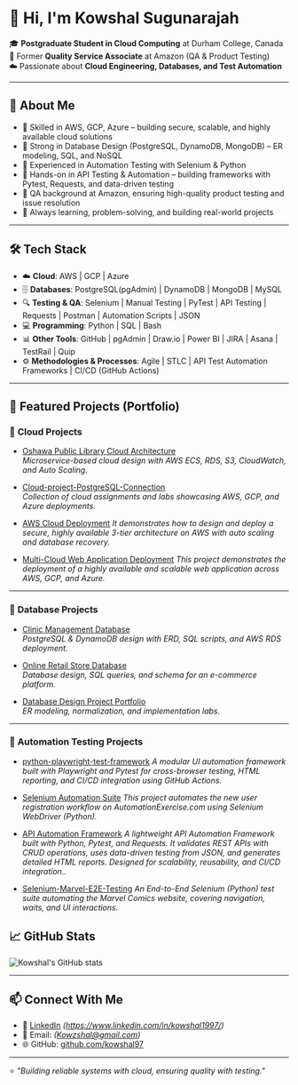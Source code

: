 # 👋 Hi, I'm Kowshal Sugunarajah  

🎓 **Postgraduate Student in Cloud Computing** at Durham College, Canada  
💼 Former **Quality Service Associate** at Amazon (QA & Product Testing)  
☁️ Passionate about **Cloud Engineering, Databases, and Test Automation**  

---

## 🚀 About Me
- 🔹 Skilled in AWS, GCP, Azure – building secure, scalable, and highly available cloud solutions
- 🔹 Strong in Database Design (PostgreSQL, DynamoDB, MongoDB) – ER modeling, SQL, and NoSQL
- 🔹 Experienced in Automation Testing with Selenium & Python
- 🔹 Hands-on in API Testing & Automation – building frameworks with Pytest, Requests, and data-driven testing
- 🔹 QA background at Amazon, ensuring high-quality product testing and issue resolution
- 🔹 Always learning, problem-solving, and building real-world projects


---

## 🛠️ Tech Stack
- ☁️ **Cloud**: AWS | GCP | Azure
- 🗄️ **Databases**: PostgreSQL(pgAdmin) | DynamoDB | MongoDB | MySQL
- 🔍 **Testing & QA**: Selenium | Manual Testing | PyTest | API Testing | Requests | Postman | Automation Scripts | JSON
- 💻 **Programming**: Python | SQL | Bash
- 📊 **Other Tools**: GitHub | pgAdmin | Draw.io | Power BI | JIRA | Asana | TestRail | Quip
- ⚙️ **Methodologies & Processes**: Agile | STLC | API Test Automation Frameworks | CI/CD (GitHub Actions)

---

## 📂 Featured Projects (Portfolio)

### 🔹 **Cloud Projects**
- [Oshawa Public Library Cloud Architecture](https://github.com/kowshal97/Oshawa-Public-Library-Cloud-Architecture)  
  *Microservice-based cloud design with AWS ECS, RDS, S3, CloudWatch, and Auto Scaling.*  

- [Cloud-project-PostgreSQL-Connection](https://github.com/kowshal97/cloud-project-PostgreSQL-Connection)  
  *Collection of cloud assignments and labs showcasing AWS, GCP, and Azure deployments.*

- [AWS Cloud Deployment](https://github.com/kowshal97/AWS-Cloud-Deployment)
  *It demonstrates how to design and deploy a secure, highly available 3-tier architecture on AWS with auto scaling and database recovery.*

- [Multi-Cloud Web Application Deployment](https://github.com/kowshal97/Multi-Cloud-Web-Server-Deployment)
 *This project demonstrates the deployment of a highly available and scalable web application across AWS, GCP, and Azure.*

---

### 🔹 **Database Projects**
- [Clinic Management Database](https://github.com/kowshal97/clinic-management-database)  
  *PostgreSQL & DynamoDB design with ERD, SQL scripts, and AWS RDS deployment.*  

- [Online Retail Store Database](https://github.com/kowshal97/Online-Retail-Store-database)  
  *Database design, SQL queries, and schema for an e-commerce platform.*  

- [Database Design Project Portfolio](https://github.com/kowshal97/Database-design-project-)  
  *ER modeling, normalization, and implementation labs.*  

---

### 🔹 **Automation Testing Projects**

- [python-playwright-test-framework](https://github.com/kowshal97/python-playwright-test-framework)
  *A modular UI automation framework built with Playwright and Pytest for cross-browser testing, HTML reporting, and CI/CD integration using GitHub Actions.*

- [Selenium Automation Suite](https://github.com/kowshal97/Automation-Project-New-User-Signup) 
  *This project automates the new user registration workflow on AutomationExercise.com using Selenium WebDriver (Python).*  

- [API Automation Framework](https://github.com/kowshal97/API-Automation-Framework)
  *A lightweight API Automation Framework built with Python, Pytest, and Requests. It validates REST APIs with CRUD operations, uses data-driven testing from JSON, and generates detailed HTML reports. Designed for scalability, reusability, and CI/CD integration..*

- [Selenium-Marvel-E2E-Testing](https://github.com/kowshal97/Selenium-Marvel-E2E-Testing)
  *An End-to-End Selenium (Python) test suite automating the Marvel Comics website, covering navigation, waits, and UI interactions.*


## 📈 GitHub Stats
![Kowshal's GitHub stats](https://github-readme-stats.vercel.app/api?username=kowshal97&show_icons=true&theme=tokyonight)  

---

## 📫 Connect With Me
- 💼 [LinkedIn](https://www.linkedin.com/) *(https://www.linkedin.com/in/kowshal1997/)*  
- 📧 Email: *(Kowzshal@gmail.com)*  
- 🌐 GitHub: [github.com/kowshal97](https://github.com/kowshal97)  

---

⭐ *"Building reliable systems with cloud, ensuring quality with testing."*
